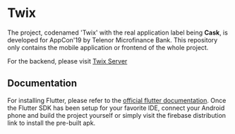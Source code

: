 # Twix

The project, codenamed 'Twix' with the real application label being **Cask**, is developed for AppCon'19 by Telenor Microfinance Bank. This repository only contains the mobile application or frontend of the whole project. 

For the backend, please visit [Twix Server](https://github.com/Diaga/Twix-Server)

## Documentation

For installing Flutter, please refer to the [official flutter documentation](https://flutter.dev/get-started/).
Once the Flutter SDK has been setup for your favorite IDE, connect your Android phone and build the project yourself or simply visit the firebase distribution link to install the pre-built apk.

